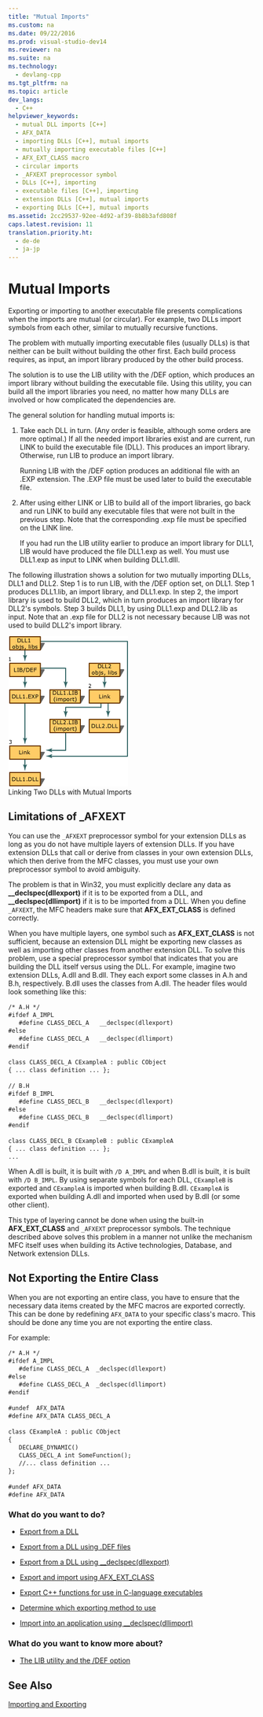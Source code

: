 ```yaml
---
title: "Mutual Imports"
ms.custom: na
ms.date: 09/22/2016
ms.prod: visual-studio-dev14
ms.reviewer: na
ms.suite: na
ms.technology: 
  - devlang-cpp
ms.tgt_pltfrm: na
ms.topic: article
dev_langs: 
  - C++
helpviewer_keywords: 
  - mutual DLL imports [C++]
  - AFX_DATA
  - importing DLLs [C++], mutual imports
  - mutually importing executable files [C++]
  - AFX_EXT_CLASS macro
  - circular imports
  - _AFXEXT preprocessor symbol
  - DLLs [C++], importing
  - executable files [C++], importing
  - extension DLLs [C++], mutual imports
  - exporting DLLs [C++], mutual imports
ms.assetid: 2cc29537-92ee-4d92-af39-8b8b3afd808f
caps.latest.revision: 11
translation.priority.ht: 
  - de-de
  - ja-jp
---
```

# Mutual Imports
Exporting or importing to another executable file presents complications when the imports are mutual (or circular). For example, two DLLs import symbols from each other, similar to mutually recursive functions.  
  
 The problem with mutually importing executable files (usually DLLs) is that neither can be built without building the other first. Each build process requires, as input, an import library produced by the other build process.  
  
 The solution is to use the LIB utility with the /DEF option, which produces an import library without building the executable file. Using this utility, you can build all the import libraries you need, no matter how many DLLs are involved or how complicated the dependencies are.  
  
 The general solution for handling mutual imports is:  
  
1.  Take each DLL in turn. (Any order is feasible, although some orders are more optimal.) If all the needed import libraries exist and are current, run LINK to build the executable file (DLL). This produces an import library. Otherwise, run LIB to produce an import library.  
  
     Running LIB with the /DEF option produces an additional file with an .EXP extension. The .EXP file must be used later to build the executable file.  
  
2.  After using either LINK or LIB to build all of the import libraries, go back and run LINK to build any executable files that were not built in the previous step. Note that the corresponding .exp file must be specified on the LINK line.  
  
     If you had run the LIB utility earlier to produce an import library for DLL1, LIB would have produced the file DLL1.exp as well. You must use DLL1.exp as input to LINK when building DLL1.dlll.  
  
 The following illustration shows a solution for two mutually importing DLLs, DLL1 and DLL2. Step 1 is to run LIB, with the /DEF option set, on DLL1. Step 1 produces DLL1.lib, an import library, and DLL1.exp. In step 2, the import library is used to build DLL2, which in turn produces an import library for DLL2's symbols. Step 3 builds DLL1, by using DLL1.exp and DLL2.lib as input. Note that an .exp file for DLL2 is not necessary because LIB was not used to build DLL2's import library.  
  
 ![Using mutual imports to link two DLLs](../vs140/media/vc37yj1.gif "vc37YJ1")  
Linking Two DLLs with Mutual Imports  
  
## Limitations of _AFXEXT  
 You can use the `_AFXEXT` preprocessor symbol for your extension DLLs as long as you do not have multiple layers of extension DLLs. If you have extension DLLs that call or derive from classes in your own extension DLLs, which then derive from the MFC classes, you must use your own preprocessor symbol to avoid ambiguity.  
  
 The problem is that in Win32, you must explicitly declare any data as **__declspec(dllexport)** if it is to be exported from a DLL, and **__declspec(dllimport)** if it is to be imported from a DLL. When you define `_AFXEXT`, the MFC headers make sure that **AFX_EXT_CLASS** is defined correctly.  
  
 When you have multiple layers, one symbol such as **AFX_EXT_CLASS** is not sufficient, because an extension DLL might be exporting new classes as well as importing other classes from another extension DLL. To solve this problem, use a special preprocessor symbol that indicates that you are building the DLL itself versus using the DLL. For example, imagine two extension DLLs, A.dll and B.dll. They each export some classes in A.h and B.h, respectively. B.dll uses the classes from A.dll. The header files would look something like this:  
  
```  
/* A.H */  
#ifdef A_IMPL  
   #define CLASS_DECL_A   __declspec(dllexport)  
#else  
   #define CLASS_DECL_A   __declspec(dllimport)  
#endif  
  
class CLASS_DECL_A CExampleA : public CObject  
{ ... class definition ... };  
  
// B.H  
#ifdef B_IMPL  
   #define CLASS_DECL_B   __declspec(dllexport)  
#else  
   #define CLASS_DECL_B   __declspec(dllimport)  
#endif  
  
class CLASS_DECL_B CExampleB : public CExampleA  
{ ... class definition ... };  
...  
```  
  
 When A.dll is built, it is built with `/D A_IMPL` and when B.dll is built, it is built with `/D B_IMPL`. By using separate symbols for each DLL, `CExampleB` is exported and `CExampleA` is imported when building B.dll. `CExampleA` is exported when building A.dll and imported when used by B.dll (or some other client).  
  
 This type of layering cannot be done when using the built-in **AFX_EXT_CLASS** and `_AFXEXT` preprocessor symbols. The technique described above solves this problem in a manner not unlike the mechanism MFC itself uses when building its Active technologies, Database, and Network extension DLLs.  
  
## Not Exporting the Entire Class  
 When you are not exporting an entire class, you have to ensure that the necessary data items created by the MFC macros are exported correctly. This can be done by redefining `AFX_DATA` to your specific class's macro. This should be done any time you are not exporting the entire class.  
  
 For example:  
  
```  
/* A.H */  
#ifdef A_IMPL  
   #define CLASS_DECL_A  _declspec(dllexport)  
#else  
   #define CLASS_DECL_A  _declspec(dllimport)  
#endif  
  
#undef  AFX_DATA  
#define AFX_DATA CLASS_DECL_A  
  
class CExampleA : public CObject  
{  
   DECLARE_DYNAMIC()  
   CLASS_DECL_A int SomeFunction();  
   //... class definition ...  
};  
  
#undef AFX_DATA  
#define AFX_DATA  
```  
  
### What do you want to do?  
  
-   [Export from a DLL](../vs140/exporting-from-a-dll.md)  
  
-   [Export from a DLL using .DEF files](../vs140/exporting-from-a-dll-using-def-files.md)  
  
-   [Export from a DLL using __declspec(dllexport)](../vs140/exporting-from-a-dll-using-__declspec-dllexport-.md)  
  
-   [Export and import using AFX_EXT_CLASS](../vs140/exporting-and-importing-using-afx_ext_class.md)  
  
-   [Export C++ functions for use in C-language executables](../vs140/exporting-c---functions-for-use-in-c-language-executables.md)  
  
-   [Determine which exporting method to use](../vs140/determining-which-exporting-method-to-use.md)  
  
-   [Import into an application using __declspec(dllimport)](../vs140/importing-into-an-application-using-__declspec-dllimport-.md)  
  
### What do you want to know more about?  
  
-   [The LIB utility and the /DEF option](../vs140/lib-reference.md)  
  
## See Also  
 [Importing and Exporting](../vs140/importing-and-exporting.md)